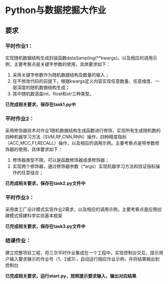 # Python与数据挖掘大作业
## 要求

### 平时作业1：

实现随机数据结构生成封装函数dataSampling(**kwargs)，以及相应的调用示例，主要考察点是关键字参数的使用，具体要求如下：

1. 采用关键字参数作为随机数据结构及数量的输入；
2. 在不修改代码的前提下，根据kwargs定义内容实现任意数量、任意维度、一层深度的随机数据结构生成；
3. 其中随机数涵盖int，float和str三种类型。

**已完成相关要求，保存在task1.py中**

### 平时作业2：

采用修饰器技术对作业1随机数据结构生成函数进行修饰，实现所有生成随机数的四种机器学习方法（SVM,RF,CNN,RNN）操作，四种精度指标（ACC,MCC,F1,RECALL）操作，以及相应的调用示例。主要考察点是带参数修饰器的使用，具体要求如下：

1. 修饰器类型不限，可以是函数修饰器或类修饰器；
2. 实现两个修饰器，通过修饰器参数（*args）实现机器学习方法和验证指标操作的任意组合；

**已完成相关要求，保存在task2.py文件中**

### 平时作业3：

采用类工厂设计模式实现作业2需求，以及相应的调用示例，主要考察点是应用创建模式搭建科学实验基本框架

**已完成相关要求，保存在task3.py文件中**

### 结课作业：

建立完整项目工程，将三次平时作业集成在一个工程中，实现控制台交互，提示用户输入要求展示的作业号（1、2或3），自动运行相应作业示例，并将结果输出到控制台

**已完成相关要求，运行start.py，按照提示要求输入，输出对应结果**